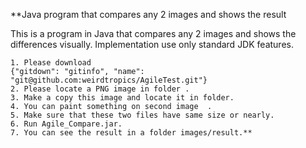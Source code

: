 **Java program that compares any 2 images and shows the result 

This is a program in Java that compares any 2 images and shows the differences visually. Implementation use only standard JDK features. 

	1. Please download 
	{"gitdown": "gitinfo", "name": "git@github.com:weirdtropics/AgileTest.git"}
    2. Please locate a PNG image in folder .
    3. Make a copy this image and locate it in folder.
    4. You can paint something on second image  .
    5. Make sure that these two files have same size or nearly.
    6. Run Agile_Compare.jar.
    7. You can see the result in a folder images/result.**

